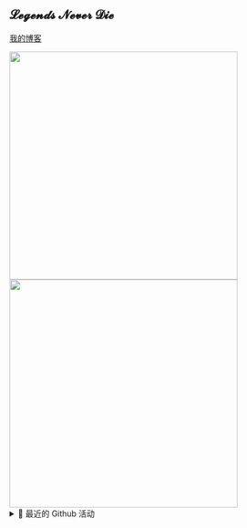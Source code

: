 ## 𝓛𝓮𝓰𝓮𝓷𝓭𝓼 𝓝𝓮𝓿𝓮𝓻 𝓓𝓲𝓮

<a href="https://mewhz.com">我的博客</a>

<a href="https://github.com/mewhz">
  <img src="https://github-readme-stats.vercel.app/api?username=mewhz&count_private=true&show_icons=true&locale=cn&hide_border=true&theme=dracula" width="400px" />
</a>
<a href="https://github.com/mewhz">
  <img src="https://github-readme-stats.vercel.app/api/top-langs/?username=mewhz&layout=compact&hide=html,css&count_private=true&hide_border=true" width="400px" />
</a>

<details>
    <summary> 🎨 最近的 Github 活动</summary>
    <br />
    <a href="https://github.com/mewhz">
  <img src="https://activity-graph.herokuapp.com/graph?username=mewhz&theme=dracula" />
</details>
